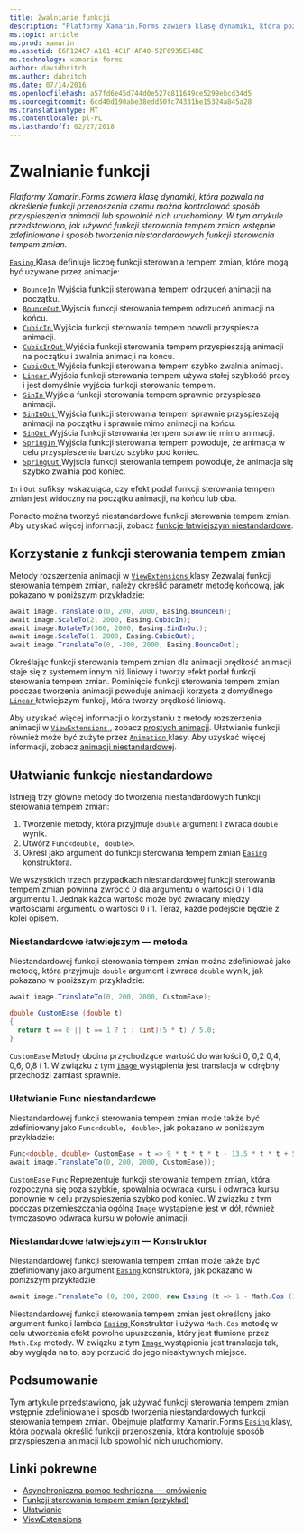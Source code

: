 ```yaml
---
title: Zwalnianie funkcji
description: "Platformy Xamarin.Forms zawiera klasę dynamiki, która pozwala na określenie funkcji przenoszenia czemu można kontrolować sposób przyspieszenia animacji lub spowolnić nich uruchomiony. W tym artykule przedstawiono, jak używać funkcji sterowania tempem zmian wstępnie zdefiniowane i sposób tworzenia niestandardowych funkcji sterowania tempem zmian."
ms.topic: article
ms.prod: xamarin
ms.assetid: E6F124C7-A161-4C1F-AF40-52F0935E54DE
ms.technology: xamarin-forms
author: davidbritch
ms.author: dabritch
ms.date: 07/14/2016
ms.openlocfilehash: a57fd6e45d744d0e527c811649ce5299ebcd34d5
ms.sourcegitcommit: 6cd40d190abe38edd50fc74331be15324a845a28
ms.translationtype: MT
ms.contentlocale: pl-PL
ms.lasthandoff: 02/27/2018
---
```

# <a name="easing-functions"></a>Zwalnianie funkcji

_Platformy Xamarin.Forms zawiera klasę dynamiki, która pozwala na określenie funkcji przenoszenia czemu można kontrolować sposób przyspieszenia animacji lub spowolnić nich uruchomiony. W tym artykule przedstawiono, jak używać funkcji sterowania tempem zmian wstępnie zdefiniowane i sposób tworzenia niestandardowych funkcji sterowania tempem zmian._


[ `Easing` ](https://developer.xamarin.com/api/type/Xamarin.Forms.Easing/) Klasa definiuje liczbę funkcji sterowania tempem zmian, które mogą być używane przez animacje:

- [ `BounceIn` ](https://developer.xamarin.com/api/field/Xamarin.Forms.Easing.BounceIn/) Wyjścia funkcji sterowania tempem odrzuceń animacji na początku.
- [ `BounceOut` ](https://developer.xamarin.com/api/field/Xamarin.Forms.Easing.BounceOut/) Wyjścia funkcji sterowania tempem odrzuceń animacji na końcu.
- [ `CubicIn` ](https://developer.xamarin.com/api/field/Xamarin.Forms.Easing.CubicIn/) Wyjścia funkcji sterowania tempem powoli przyspiesza animacji.
- [ `CubicInOut` ](https://developer.xamarin.com/api/field/Xamarin.Forms.Easing.CubicInOut/) Wyjścia funkcji sterowania tempem przyspieszają animacji na początku i zwalnia animacji na końcu.
- [ `CubicOut` ](https://developer.xamarin.com/api/field/Xamarin.Forms.Easing.CubicOut/) Wyjścia funkcji sterowania tempem szybko zwalnia animacji.
- [ `Linear` ](https://developer.xamarin.com/api/field/Xamarin.Forms.Easing.Linear/) Wyjścia funkcji sterowania tempem używa stałej szybkość pracy i jest domyślnie wyjścia funkcji sterowania tempem.
- [ `SinIn` ](https://developer.xamarin.com/api/field/Xamarin.Forms.Easing.SinIn/) Wyjścia funkcji sterowania tempem sprawnie przyspiesza animacji.
- [ `SinInOut` ](https://developer.xamarin.com/api/field/Xamarin.Forms.Easing.SinInOut/) Wyjścia funkcji sterowania tempem sprawnie przyspieszają animacji na początku i sprawnie mimo animacji na końcu.
- [ `SinOut` ](https://developer.xamarin.com/api/field/Xamarin.Forms.Easing.SinOut/) Wyjścia funkcji sterowania tempem sprawnie mimo animacji.
- [ `SpringIn` ](https://developer.xamarin.com/api/field/Xamarin.Forms.Easing.SpringIn/) Wyjścia funkcji sterowania tempem powoduje, że animacja w celu przyspieszenia bardzo szybko pod koniec.
- [ `SpringOut` ](https://developer.xamarin.com/api/field/Xamarin.Forms.Easing.SpringOut/) Wyjścia funkcji sterowania tempem powoduje, że animacja się szybko zwalnia pod koniec.

`In` i `Out` sufiksy wskazująca, czy efekt podał funkcji sterowania tempem zmian jest widoczny na początku animacji, na końcu lub oba.

Ponadto można tworzyć niestandardowe funkcji sterowania tempem zmian. Aby uzyskać więcej informacji, zobacz [funkcje łatwiejszym niestandardowe](#customeasing).

## <a name="consuming-an-easing-function"></a>Korzystanie z funkcji sterowania tempem zmian

Metody rozszerzenia animacji w [ `ViewExtensions` ](https://developer.xamarin.com/api/type/Xamarin.Forms.ViewExtensions/) klasy Zezwalaj funkcji sterowania tempem zmian, należy określić parametr metodę końcową, jak pokazano w poniższym przykładzie:

```csharp
await image.TranslateTo(0, 200, 2000, Easing.BounceIn);
await image.ScaleTo(2, 2000, Easing.CubicIn);
await image.RotateTo(360, 2000, Easing.SinInOut);
await image.ScaleTo(1, 2000, Easing.CubicOut);
await image.TranslateTo(0, -200, 2000, Easing.BounceOut);
```

Określając funkcji sterowania tempem zmian dla animacji prędkość animacji staje się z systemem innym niż liniowy i tworzy efekt podał funkcji sterowania tempem zmian. Pominięcie funkcji sterowania tempem zmian podczas tworzenia animacji powoduje animacji korzysta z domyślnego [ `Linear` ](https://developer.xamarin.com/api/field/Xamarin.Forms.Easing.Linear/) łatwiejszym funkcji, która tworzy prędkość liniową.

Aby uzyskać więcej informacji o korzystaniu z metody rozszerzenia animacji w [ `ViewExtensions` ](https://developer.xamarin.com/api/type/Xamarin.Forms.ViewExtensions/) , zobacz [prostych animacji](~/xamarin-forms/user-interface/animation/simple.md). Ułatwianie funkcji również może być zużyte przez [ `Animation` ](https://developer.xamarin.com/api/type/Xamarin.Forms.Animation/) klasy. Aby uzyskać więcej informacji, zobacz [animacji niestandardowej](~/xamarin-forms/user-interface/animation/custom.md).

<a name="customeasing" />

## <a name="custom-easing-functions"></a>Ułatwianie funkcje niestandardowe

Istnieją trzy główne metody do tworzenia niestandardowych funkcji sterowania tempem zmian:

1. Tworzenie metody, która przyjmuje `double` argument i zwraca `double` wynik.
1. Utwórz `Func<double, double>`.
1. Określ jako argument do funkcji sterowania tempem zmian [ `Easing` ](https://developer.xamarin.com/api/type/Xamarin.Forms.Easing/) konstruktora.

We wszystkich trzech przypadkach niestandardowej funkcji sterowania tempem zmian powinna zwrócić 0 dla argumentu o wartości 0 i 1 dla argumentu 1. Jednak każda wartość może być zwracany między wartościami argumentu o wartości 0 i 1. Teraz, każde podejście będzie z kolei opisem.

### <a name="custom-easing-method"></a>Niestandardowe łatwiejszym — metoda

Niestandardowej funkcji sterowania tempem zmian można zdefiniować jako metodę, która przyjmuje `double` argument i zwraca `double` wynik, jak pokazano w poniższym przykładzie:

```csharp
await image.TranslateTo(0, 200, 2000, CustomEase);

double CustomEase (double t)
{
  return t == 0 || t == 1 ? t : (int)(5 * t) / 5.0;
}
```

`CustomEase` Metody obcina przychodzące wartość do wartości 0, 0,2 0,4, 0,6, 0,8 i 1. W związku z tym [ `Image` ](https://developer.xamarin.com/api/type/Xamarin.Forms.Image/) wystąpienia jest translacja w odrębny przechodzi zamiast sprawnie.

### <a name="custom-easing-func"></a>Ułatwianie Func niestandardowe

Niestandardowej funkcji sterowania tempem zmian może także być zdefiniowany jako `Func<double, double>`, jak pokazano w poniższym przykładzie:

```csharp
Func<double, double> CustomEase = t => 9 * t * t * t - 13.5 * t * t + 5.5 * t;
await image.TranslateTo(0, 200, 2000, CustomEase));
```

`CustomEase` `Func` Reprezentuje funkcji sterowania tempem zmian, która rozpoczyna się poza szybkie, spowalnia odwraca kursu i odwraca kursu ponownie w celu przyspieszenia szybko pod koniec. W związku z tym podczas przemieszczania ogólną [ `Image` ](https://developer.xamarin.com/api/type/Xamarin.Forms.Image/) wystąpienie jest w dół, również tymczasowo odwraca kursu w połowie animacji.

### <a name="custom-easing-constructor"></a>Niestandardowe łatwiejszym — Konstruktor

Niestandardowej funkcji sterowania tempem zmian może także być zdefiniowany jako argument [ `Easing` ](https://developer.xamarin.com/api/type/Xamarin.Forms.Easing/) konstruktora, jak pokazano w poniższym przykładzie:

```csharp
await image.TranslateTo (0, 200, 2000, new Easing (t => 1 - Math.Cos (10 * Math.PI * t) * Math.Exp (-5 * t)));
```

Niestandardowej funkcji sterowania tempem zmian jest określony jako argument funkcji lambda [ `Easing` ](https://developer.xamarin.com/api/type/Xamarin.Forms.Easing/) Konstruktor i używa `Math.Cos` metodę w celu utworzenia efekt powolne upuszczania, który jest tłumione przez `Math.Exp` metody. W związku z tym [ `Image` ](https://developer.xamarin.com/api/type/Xamarin.Forms.Image/) wystąpienia jest translacja tak, aby wygląda na to, aby porzucić do jego nieaktywnych miejsce.

## <a name="summary"></a>Podsumowanie

Tym artykule przedstawiono, jak używać funkcji sterowania tempem zmian wstępnie zdefiniowane i sposób tworzenia niestandardowych funkcji sterowania tempem zmian. Obejmuje platformy Xamarin.Forms [ `Easing` ](https://developer.xamarin.com/api/type/Xamarin.Forms.Easing/) klasy, która pozwala określić funkcji przenoszenia, która kontroluje sposób przyspieszenia animacji lub spowolnić nich uruchomiony.



## <a name="related-links"></a>Linki pokrewne

- [Asynchroniczna pomoc techniczna — omówienie](~/cross-platform/platform/async.md)
- [Funkcji sterowania tempem zmian (przykład)](https://developer.xamarin.com/samples/xamarin-forms/userinterface/animation/easing/)
- [Ułatwianie](https://developer.xamarin.com/api/type/Xamarin.Forms.Easing/)
- [ViewExtensions](https://developer.xamarin.com/api/type/Xamarin.Forms.ViewExtensions/)
